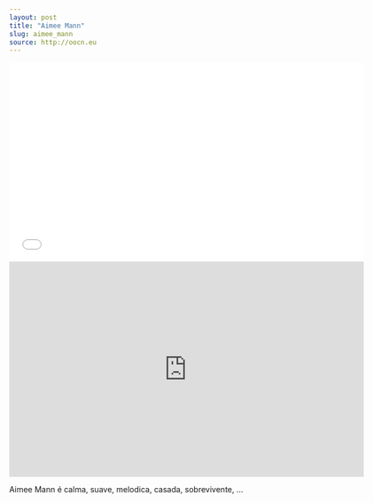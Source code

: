 ```yaml
---
layout: post
title: "Aimee Mann"
slug: aimee_mann
source: http://oocn.eu
---
```

<iframe width="640" height="360" src="//www.youtube.com/embed/fn7F75stXxI?list=RDfn7F75stXxI" frameborder="0" allowfullscreen></iframe>

<iframe src="https://docs.google.com/presentation/d/16_hyTemqc6BtMom3jnfo1VeN0lvmDevT8KSttyeMoHQ/embed?start=false&loop=false&delayms=3000" frameborder="0" width="640" height="389" allowfullscreen="true" mozallowfullscreen="true" webkitallowfullscreen="true"></iframe>

Aimee Mann é calma, suave, melodica, casada, sobrevivente, ...
